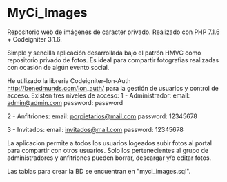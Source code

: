 # MyCi_Images
Repositorio web de imágenes de caracter privado. Realizado con PHP 7.1.6 + Codeigniter 3.1.6.

Simple y sencilla aplicación desarrollada bajo el patrón HMVC como repositorio privado de fotos. Es ideal para compartir fotografias realizadas con ocasión de algún evento social.

He utilizado la libreria Codeigniter-Ion-Auth http://benedmunds.com/ion_auth/ para la gestión de usuarios y control de acceso.
Existen tres niveles de acceso:
1 - Administrador:  email:    admin@admin.com
                    password: password
                   
2 - Anfitriones:   email: porpietarios@mail.com
                   password: 12345678
                   
3 - Invitados:     email: invitados@mail.com
                   password: 12345678   
                   
La aplicacion permite a todos los usuarios logeados subir fotos al portal para compartir con otros usuarios.
Solo los pertenecientes al grupo de administradores y anfitriones pueden borrar, descargar y/o editar fotos.

Las tablas para crear la BD se encuentran en "myci_images.sql".

